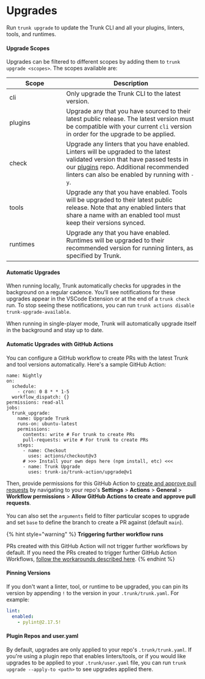 # Upgrades

Run `trunk upgrade` to update the Trunk CLI and all your plugins, linters, tools, and runtimes.

#### Upgrade Scopes

Upgrades can be filtered to different scopes by adding them to `trunk upgrade <scopes>`. The scopes available are:

<table><thead><tr><th width="133">Scope</th><th>Description</th></tr></thead><tbody><tr><td>cli</td><td>Only upgrade the Trunk CLI to the latest version.</td></tr><tr><td>plugins</td><td>Upgrade any that you have sourced to their latest public release. The latest version must be compatible with your current <code>cli</code> version in order for the upgrade to be applied.</td></tr><tr><td>check</td><td>Upgrade any linters that you have enabled. Linters will be upgraded to the latest validated version that have passed tests in our <a href="https://github.com/trunk-io/plugins">plugins</a> repo. Additional recommended linters can also be enabled by running with <code>-y</code>.</td></tr><tr><td>tools</td><td>Upgrade any that you have enabled. Tools will be upgraded to their latest public release. Note that any enabled linters that share a name with an enabled tool must keep their versions synced.</td></tr><tr><td>runtimes</td><td>Upgrade any that you have enabled. Runtimes will be upgraded to their recommended version for running linters, as specified by Trunk.</td></tr></tbody></table>

#### Automatic Upgrades

When running locally, Trunk automatically checks for upgrades in the background on a regular cadence. You'll see notifications for these upgrades appear in the VSCode Extension or at the end of a `trunk check` run. To stop seeing these notifications, you can run `trunk actions disable trunk-upgrade-available`.

When running in single-player mode, Trunk will automatically upgrade itself in the background and stay up to date.

#### Automatic Upgrades with GitHub Actions

You can configure a GitHub workflow to create PRs with the latest Trunk and tool versions automatically. Here's a sample GitHub Action:

```
name: Nightly
on:
  schedule:
    - cron: 0 8 * * 1-5
  workflow_dispatch: {}
permissions: read-all
jobs:
  trunk_upgrade:
    name: Upgrade Trunk
    runs-on: ubuntu-latest
    permissions:
      contents: write # For trunk to create PRs
      pull-requests: write # For trunk to create PRs
    steps:
      - name: Checkout
        uses: actions/checkout@v3
      # >>> Install your own deps here (npm install, etc) <<<
      - name: Trunk Upgrade
        uses: trunk-io/trunk-action/upgrade@v1
```

Then, provide permissions for this GitHub Action to [create and approve pull requests](https://docs.github.com/en/repositories/managing-your-repositorys-settings-and-features/enabling-features-for-your-repository/managing-github-actions-settings-for-a-repository#preventing-github-actions-from-creating-or-approving-pull-requests) by navigating to your repo's **Settings** > **Actions** > **General** > **Workflow permissions** > **Allow GitHub Actions to create and approve pull requests**.\
\
You can also set the `arguments` field to filter particular scopes to upgrade and set `base` to define the branch to create a PR against (default `main`).

{% hint style="warning" %}
**Triggering further workflow runs**

PRs created with this GitHub Action will not trigger further workflows by default. If you need the PRs created to trigger further GitHub Action Workflows, [follow the workarounds described here](https://github.com/peter-evans/create-pull-request/blob/main/docs/concepts-guidelines.md#triggering-further-workflow-runs).
{% endhint %}

#### Pinning Versions

If you don't want a linter, tool, or runtime to be upgraded, you can pin its version by appending `!` to the version in your `.trunk/trunk.yaml`. For example:

```yaml
lint:
  enabled:
    - pylint@2.17.5!
```

#### Plugin Repos and user.yaml

By default, upgrades are only applied to your repo's `.trunk/trunk.yaml`. If you're using a plugin repo that enables linters/tools, or if you would like upgrades to be applied to your `.trunk/user.yaml` file, you can run `trunk upgrade --apply-to <path>` to see upgrades applied there.
